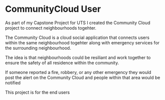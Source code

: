 # CommunityCloud User
As part of my Capstone Project for UTS I created the Community Cloud project to connect neighbourhoods togehter.

The Community Cloud is a cloud social application that connects users within the same neighbourhood togehter along with emergency services for the surrounding neighbourhood.

The idea is that neighbourhoods could be resiliant and work together to ensure the safety of all residence within the community.

If someone reported a fire, robbery, or any other emergency they would post the alert on the Community Cloud and people within that area would be notified

This project is for the end users
